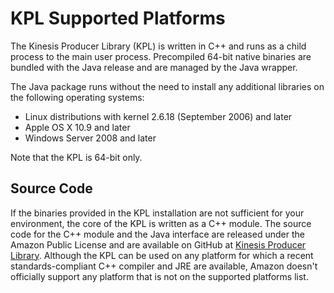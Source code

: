 # KPL Supported Platforms<a name="kinesis-kpl-supported-plats"></a>

The Kinesis Producer Library \(KPL\) is written in C\+\+ and runs as a child process to the main user process\. Precompiled 64\-bit native binaries are bundled with the Java release and are managed by the Java wrapper\.

The Java package runs without the need to install any additional libraries on the following operating systems:
+ Linux distributions with kernel 2\.6\.18 \(September 2006\) and later
+ Apple OS X 10\.9 and later
+ Windows Server 2008 and later

Note that the KPL is 64\-bit only\.

## Source Code<a name="kinesis-kpl-supported-plats-source-code"></a>

If the binaries provided in the KPL installation are not sufficient for your environment, the core of the KPL is written as a C\+\+ module\. The source code for the C\+\+ module and the Java interface are released under the Amazon Public License and are available on GitHub at [Kinesis Producer Library](https://github.com/awslabs/amazon-kinesis-producer)\. Although the KPL can be used on any platform for which a recent standards\-compliant C\+\+ compiler and JRE are available, Amazon doesn't officially support any platform that is not on the supported platforms list\.